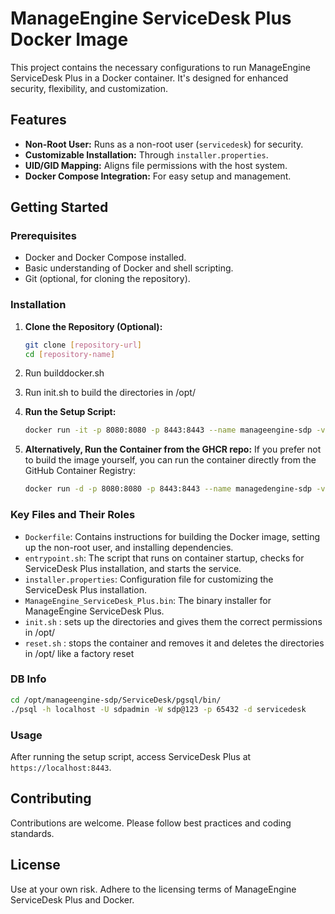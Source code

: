 # ManageEngine ServiceDesk Plus Docker Image

This project contains the necessary configurations to run ManageEngine ServiceDesk Plus in a Docker container. It's designed for enhanced security, flexibility, and customization.

## Features

- **Non-Root User:** Runs as a non-root user (`servicedesk`) for security.
- **Customizable Installation:** Through `installer.properties`.
- **UID/GID Mapping:** Aligns file permissions with the host system.
- **Docker Compose Integration:** For easy setup and management.

## Getting Started

### Prerequisites

- Docker and Docker Compose installed.
- Basic understanding of Docker and shell scripting.
- Git (optional, for cloning the repository).

### Installation

1. **Clone the Repository (Optional):**
   ```bash
   git clone [repository-url]
   cd [repository-name]
   ```

2. Run builddocker.sh

3. Run init.sh to build the directories in /opt/

4. **Run the Setup Script:**
   ```bash
   docker run -it -p 8080:8080 -p 8443:8443 --name manageengine-sdp -v /opt/manageengine-sdp/ServiceDesk:/opt/manageengine-sdp/ServiceDesk manageengine-sdp
   ```

5. **Alternatively, Run the Container from the GHCR repo:**
   If you prefer not to build the image yourself, you can run the container directly from the GitHub Container Registry:
   ```bash
   docker run -d -p 8080:8080 -p 8443:8443 --name managedengine-sdp -v /opt/manageengine-sdp/ServiceDesk:/opt/manageengine-sdp/ServiceDesk ghcr.io/azlaroc/manageengine-sdp:latest
   ```

### Key Files and Their Roles

- `Dockerfile`: Contains instructions for building the Docker image, setting up the non-root user, and installing dependencies.
- `entrypoint.sh`: The script that runs on container startup, checks for ServiceDesk Plus installation, and starts the service.
- `installer.properties`: Configuration file for customizing the ServiceDesk Plus installation.
- `ManageEngine_ServiceDesk_Plus.bin`: The binary installer for ManageEngine ServiceDesk Plus.
- `init.sh` : sets up the directories and gives them the correct permissions in /opt/
- `reset.sh` : stops the container and removes it and deletes the directories in /opt/ like a factory reset 

### DB Info

```bash
cd /opt/manageengine-sdp/ServiceDesk/pgsql/bin/
./psql -h localhost -U sdpadmin -W sdp@123 -p 65432 -d servicedesk
```

### Usage

After running the setup script, access ServiceDesk Plus at `https://localhost:8443`.

## Contributing

Contributions are welcome. Please follow best practices and coding standards.

## License

Use at your own risk. Adhere to the licensing terms of ManageEngine ServiceDesk Plus and Docker.
